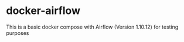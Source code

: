 # docker-airflow
This is a basic docker compose with Airflow (Version 1.10.12) for testing purposes
